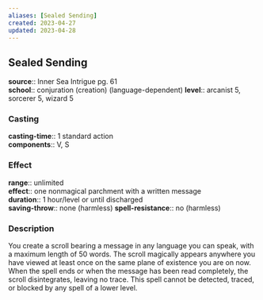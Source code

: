 ```yaml
---
aliases: [Sealed Sending]
created: 2023-04-27
updated: 2023-04-28
---
```


## Sealed Sending

**source**:: Inner Sea Intrigue pg. 61  
**school**:: conjuration (creation) (language-dependent)
**level**:: arcanist 5, sorcerer 5, wizard 5

### Casting

**casting-time**:: 1 standard action  
**components**:: V, S

### Effect

**range**:: unlimited  
**effect**:: one nonmagical parchment with a written message  
**duration**:: 1 hour/level or until discharged  
**saving-throw**:: none (harmless)
**spell-resistance**:: no (harmless)

### Description

You create a scroll bearing a message in any language you can speak, with a maximum length of 50 words. The scroll magically appears anywhere you have viewed at least once on the same plane of existence you are on now. When the spell ends or when the message has been read completely, the scroll disintegrates, leaving no trace. This spell cannot be detected, traced, or blocked by any spell of a lower level.
